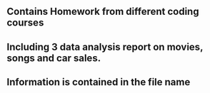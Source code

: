 ## Contains Homework from different coding courses
## Including 3 data analysis report on movies, songs and car sales.
## Information is contained in the file name
